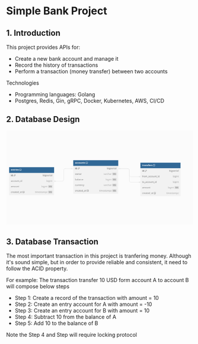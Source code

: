 # Simple Bank Project

## 1. Introduction
This project provides APIs for:
- Create a new bank account and manage it
- Record the history of transactions
- Perform a transaction (money transfer) between two accounts

Technologies
- Programming languages: Golang
- Postgres, Redis, Gin, gRPC, Docker, Kubernetes, AWS, CI/CD
## 2. Database Design
![Alt text](image.png)

## 3. Database Transaction

The most important transaction in this project is tranfering money. Although it's sound simple, but in order to provide reliable and consistent, it need to follow the ACID property.

For example: The transaction transfer 10 USD form account A to account B will compose below steps
- Step 1: Create a record of the transaction with amount = 10
- Step 2: Create an entry account for A with amount = -10
- Step 3: Create an entry account for B with amount = 10
- Step 4: Subtract 10 from the balance of A
- Step 5: Add 10 to the balance of B

Note the Step 4 and Step will require locking protocol